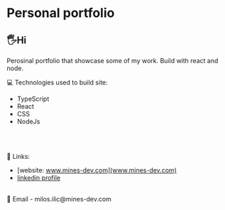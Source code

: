 # Personal portfolio
🖐Hi 
---


Perosinal portfolio that showcase some of my work. Build with react and node. 


💻 Technologies used to build site:
 - TypeScript
 - React
 - CSS
 - NodeJs
<br/>
<br/>  

🔗 Links:
- [website: www.mines-dev.com](www.mines-dev.com) 
- [linkedin profile](www.linkedin.com/milos-ilic-dev)

<br/>
📧 Email - milos.ilic@mines-dev.com
